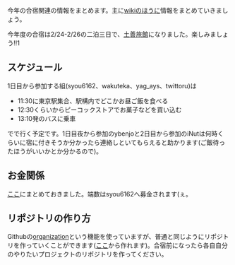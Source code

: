 今年の合宿関連の情報をまとめます。主に[wikiのほうに](https://github.com/TrainingCamp2012/TrainingCamp2012/wiki)情報をまとめていきましょう。

今年度の合宿は2/24-2/26の二泊三日で、[土善旅館](http://www3.ocn.ne.jp/~dozen/)になりました。楽しみましょう!!1

## スケジュール
1日目から参加する組(syou6162、wakuteka、yag_ays、twittoru)は

- 11:30に東京駅集合、駅構内でどこかお昼ご飯を食べる
- 12:30くらいからピーコックストアでお菓子などを買い込む
- 13:10発のバスに乗車

でで行く予定です。1日目夜から参加のybenjoと2日目から参加のiNutは何時くらいに宿に付きそうか分かったら連絡しといてもらえると助かります(ご飯待ったほうがいいかとか分かるので)。

## お金関係
[ここ](https://github.com/TrainingCamp2012/TrainingCamp2012/issues/5)にまとめておきました。端数はsyou6162へ募金されます(ぇ。

## リポジトリの作り方
Githubの[organization](https://github.com/blog/674-introducing-organizations)という機能を使っていますが、普通と同じようにリポジトリを作っていくことができます([ここ](https://github.com/organizations/TrainingCamp2012/repositories/new)から作れます)。合宿前になったら各自自分のやりたいプロジェクトのリポジトリを作ってください。

